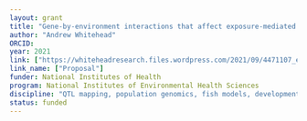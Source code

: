 ```yaml
---
layout: grant
title: "Gene-by-environment interactions that affect exposure-mediated congenital heart disease"
author: "Andrew Whitehead"
ORCID: 
year: 2021
link: ["https://whiteheadresearch.files.wordpress.com/2021/09/4471107_egrant_nobudget.pdf"]
link_name: ["Proposal"]
funder: National Institutes of Health
program: National Institutes of Environmental Health Sciences
discipline: "QTL mapping, population genomics, fish models, developmental toxicology, fish developmental toxicology, evolution"
status: funded
---
```

